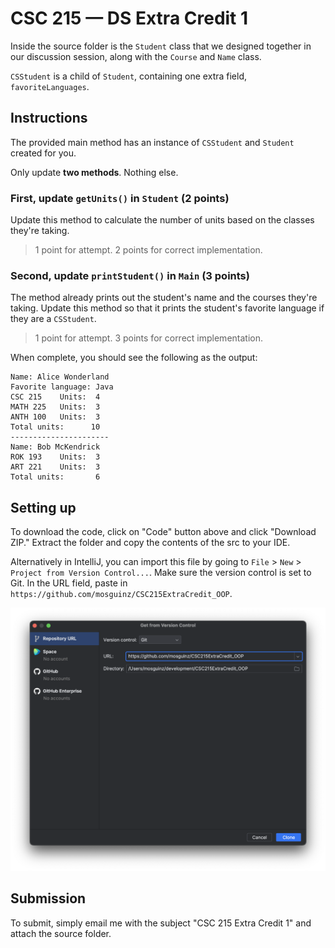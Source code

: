 # CSC 215 — DS Extra Credit 1

Inside the source folder is the `Student` class that we designed together in our discussion session, along with
the `Course` and `Name` class.

`CSStudent` is a child of `Student`, containing one extra field, `favoriteLanguages`.

## Instructions

The provided main method has an instance of `CSStudent` and `Student` created for you.

Only update **two methods**. Nothing else.

### First, update `getUnits()` in `Student` (2 points)

Update this method to calculate the number of units based on the classes they're taking.

> 1 point for attempt. 2 points for correct implementation.

### Second, update `printStudent()` in `Main` (3 points)

The method already prints out the student's name and the courses they're taking. Update this method so that it prints
the student's favorite language if they are a `CSStudent`.

> 1 point for attempt. 3 points for correct implementation.

When complete, you should see the following as the output:

```
Name: Alice Wonderland
Favorite language: Java
CSC 215    Units:  4
MATH 225   Units:  3
ANTH 100   Units:  3
Total units:      10
----------------------
Name: Bob McKendrick
ROK 193    Units:  3
ART 221    Units:  3
Total units:       6
```

## Setting up

To download the code, click on "Code" button above and click "Download ZIP." Extract the folder and copy the contents of
the src to your IDE.

Alternatively in IntelliJ, you can import this file by going to `File` > `New` > `Project from Version Control...`. Make
sure the version control is set to Git. In the URL field, paste in `https://github.com/mosguinz/CSC215ExtraCredit_OOP`.

![](import_from_git.png)

## Submission

To submit, simply email me with the subject "CSC 215 Extra Credit 1" and attach the source folder.